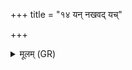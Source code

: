 +++
title = "१४ यन् नखवद् यच्"

+++
<details><summary>मूलम् (GR)</summary>

यन् नखवद् यच् छफवत्  
प्रसूमत् किं च पुष्पवत् ।  
उर्वा मत्स्यो मधूलकं  
तस्य पास्यत्य् अयम्  
अनास्रावम् अरोगणम् ॥
</details>